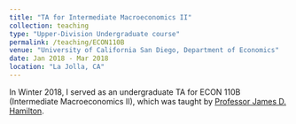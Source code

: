 ```yaml
---
title: "TA for Intermediate Macroeconomics II"
collection: teaching
type: "Upper-Division Undergraduate course"
permalink: /teaching/ECON110B
venue: "University of California San Diego, Department of Economics"
date: Jan 2018 - Mar 2018
location: "La Jolla, CA"
---
```


In Winter 2018, I served as an undergraduate TA for ECON 110B (Intermediate Macroeconomics II), which was taught by [Professor James D. Hamilton](https://econweb.ucsd.edu/~jhamilto/). 
